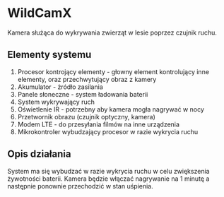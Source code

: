 # WildCamX

Kamera służąca do wykrywania zwierząt w lesie poprzez czujnik ruchu.


## Elementy systemu 
1. Procesor kontrojący elementy - głowny element kontrolujący inne elementy, oraz przechwytujący obraz z kamery
2. Akumulator - żródło zasilania
3. Panele słoneczne - system ładowania baterii
4. System wykrywający ruch
5. Oświetlenie IR - potrzebny aby kamera mogła nagrywać w nocy
6. Przetwornik obrazu (czujnik optyczny, kamera)  
7. Modem LTE - do przesyłania filmów na inne urządzenia
8. Mikrokontroler wybudzający procesor w razie wykrycia ruchu 

## Opis działania
System ma się wybudzać w razie wykrycia ruchu w celu zwiększenia żywotności baterii. Kamera będzie włączać nagrywanie na 1 minutę a następnie ponownie przechodzić w stan uśpienia.
